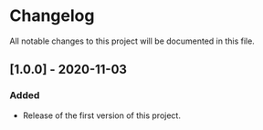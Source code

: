 # Changelog
All notable changes to this project will be documented in this file.


## [1.0.0] - 2020-11-03

### Added
- Release of the first version of this project.
